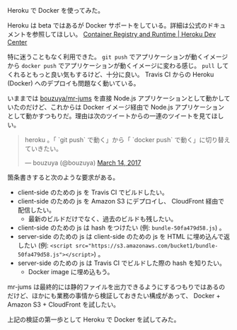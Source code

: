Heroku で Docker を使ってみた。

Heroku は beta ではあるが Docker サポートをしている。詳細は公式のドキュメントを参照してほしい。 [Container Registry and Runtime | Heroku Dev Center](https://devcenter.heroku.com/articles/container-registry-and-runtime)

特に迷うこともなく利用できた。 `git push` でアプリケーションが動くイメージから `docker push` でアプリケーションが動くイメージに変わる感じ。 `pull` してくれるともっと良い気もするけど、十分に良い。 Travis CI からの Heroku (Docker) へのデプロイも問題なく動いている。

いままでは [bouzuya/mr-jums][] を直接 Node.js アプリケーションとして動かしていたのだけど、これからは Docker イメージ経由で Node.js アプリケーションとして動かすつもりだ。理由は次のツイートからの一連のツイートを見てほしい。

<blockquote class="twitter-tweet" data-partner="tweetdeck"><p lang="ja" dir="ltr">heroku 。「 `git push` で動く」から「 `docker push` で動く」に切り替えていきたい。</p>&mdash; bouzuya (@bouzuya) <a href="https://twitter.com/bouzuya/status/841798234301374464">March 14, 2017</a></blockquote>
<script async src="//platform.twitter.com/widgets.js" charset="utf-8"></script>

箇条書きすると次のような要求がある。

- client-side のための js を Travis CI でビルドしたい。
- client-side のための js を Amazon S3 にデプロイし、 CloudFront 経由で配信したい。
  - 最新のビルドだけでなく、過去のビルドも残したい。
- client-side のための js は hash をつけたい (例: `bundle-50fa479d58.js`) 。
- server-side のための js は client-side のための js を HTML に埋め込んで返したい (例: `<script src="https://s3.amazonaws.com/bucket1/bundle-50fa479d58.js"></script>`) 。
- server-side のための js は Travis CI でビルドした際の hash を知りたい。
  - Docker image に埋め込もう。

mr-jums は最終的には静的ファイルを出力できるようにするつもりではあるのだけど、ほかにも業務の事情から検証しておきたい構成があって、 Docker + Amazon S3 + CloudFront を試したい。

上記の検証の第一歩として Heroku で Docker を試してみた。

[bouzuya/mr-jums]: https://github.com/bouzuya/mr-jums
